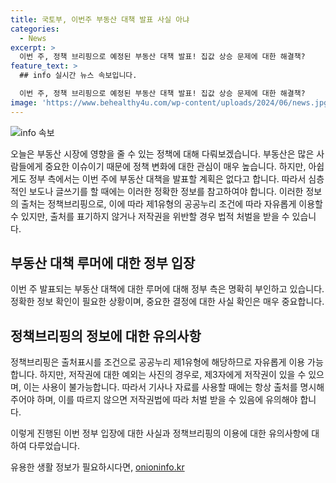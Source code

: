```yaml
---
title: 국토부, 이번주 부동산 대책 발표 사실 아냐
categories:
  - News
excerpt: >
  이번 주, 정책 브리핑으로 예정된 부동산 대책 발표! 집값 상승 문제에 대한 해결책?
feature_text: >
  ## info 실시간 뉴스 속보입니다.

  이번 주, 정책 브리핑으로 예정된 부동산 대책 발표! 집값 상승 문제에 대한 해결책?
image: 'https://www.behealthy4u.com/wp-content/uploads/2024/06/news.jpg'
---
```


<p><img src="https://www.behealthy4u.com/wp-content/uploads/2024/06/news.jpg" alt="info 속보" /></p>

<p>오늘은 부동산 시장에 영향을 줄 수 있는 정책에 대해 다뤄보겠습니다. 부동산은 많은 사람들에게 중요한 이슈이기 때문에 정책 변화에 대한 관심이 매우 높습니다. 하지만, 아쉽게도 정부 측에서는 이번 주에 부동산 대책을 발표할 계획은 없다고 합니다. 따라서 심층적인 보도나 글쓰기를 할 때에는 이러한 정확한 정보를 참고하여야 합니다. 이러한 정보의 출처는 정책브리핑으로, 이에 따라 제1유형의 공공누리 조건에 따라 자유롭게 이용할 수 있지만, 출처를 표기하지 않거나 저작권을 위반할 경우 법적 처벌을 받을 수 있습니다.</p>

<h2 data-ke-size="size26">부동산 대책 루머에 대한 정부 입장</h2>

<p data-ke-size="size16">이번 주 발표되는 부동산 대책에 대한 루머에 대해 정부 측은 명확히 부인하고 있습니다. 정확한 정보 확인이 필요한 상황이며, 중요한 결정에 대한 사실 확인은 매우 중요합니다.</p>

<h2 data-ke-size="size26">정책브리핑의 정보에 대한 유의사항</h2>

<p data-ke-size="size16">정책브리핑은 출처표시를 조건으로 공공누리 제1유형에 해당하므로 자유롭게 이용 가능합니다. 하지만, 저작권에 대한 예외는 사진의 경우로, 제3자에게 저작권이 있을 수 있으며, 이는 사용이 불가능합니다. 따라서 기사나 자료를 사용할 때에는 항상 출처를 명시해주어야 하며, 이를 따르지 않으면 저작권법에 따라 처벌 받을 수 있음에 유의해야 합니다.</p>

<p>이렇게 진행된 이번 정부 입장에 대한 사실과 정책브리핑의 이용에 대한 유의사항에 대하여 다루었습니다.</p>
유용한 생활 정보가 필요하시다면, <a href="https://onioninfo.kr" rel="dofollow">onioninfo.kr</a>


